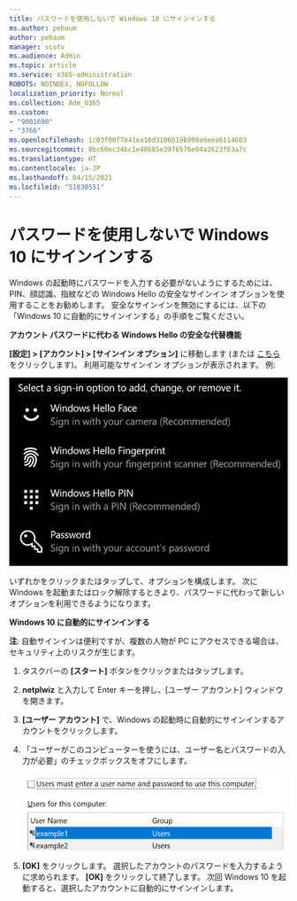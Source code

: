 ```yaml
---
title: パスワードを使用しないで Windows 10 にサインインする
ms.author: pebaum
author: pebaum
manager: scotv
ms.audience: Admin
ms.topic: article
ms.service: o365-administration
ROBOTS: NOINDEX, NOFOLLOW
localization_priority: Normal
ms.collection: Adm_O365
ms.custom:
- "9001690"
- "3766"
ms.openlocfilehash: 1c03f00f7b41ea16d3106b19b998edeea6114603
ms.sourcegitcommit: 8bc60ec34bc1e40685e3976576e04a2623f63a7c
ms.translationtype: HT
ms.contentlocale: ja-JP
ms.lasthandoff: 04/15/2021
ms.locfileid: "51830551"
---
```

# <a name="sign-in-to-windows-10-without-using-a-password"></a>パスワードを使用しないで Windows 10 にサインインする

Windows の起動時にパスワードを入力する必要がないようにするためには、PIN、顔認識、指紋などの Windows Hello の安全なサインイン オプションを使用することをお勧めします。 安全なサインインを無効にするには、以下の「Windows 10 に自動的にサインインする」の手順をご覧ください。

**アカウント パスワードに代わる Windows Hello の安全な代替機能**

**[設定] > [アカウント] > [サインイン オプション]** に移動します (または [こちら](ms-settings:signinoptions?activationSource=GetHelp)をクリックします)。 利用可能なサインイン オプションが表示されます。 例:

![サインイン オプション。](media/sign-in-options.png)

いずれかをクリックまたはタップして、オプションを構成します。 次に Windows を起動またはロック解除するときより、パスワードに代わって新しいオプションを利用できるようになります。 

**Windows 10 に自動的にサインインする**

**注**: 自動サインインは便利ですが、複数の人物が PC にアクセスできる場合は、セキュリティ上のリスクが生じます。 

1. タスクバーの **[スタート]** ボタンをクリックまたはタップします。

2. **netplwiz** と入力して Enter キーを押し、[ユーザー アカウント] ウィンドウを開きます。

3. **[ユーザー アカウント]** で、Windows の起動時に自動的にサインインするアカウントをクリックします。

4. 「ユーザーがこのコンピューターを使うには、ユーザー名とパスワードの入力が必要」のチェックボックスをオフにします。

    ![ユーザーは、ユーザー名とパスワード オプションを入力する必要があります。](media/users-must-enter-username.png)

5. **[OK]** をクリックします。 選択したアカウントのパスワードを入力するように求められます。 **[OK]** をクリックして終了します。 次回 Windows 10 を起動すると、選択したアカウントに自動的にサインインします。

